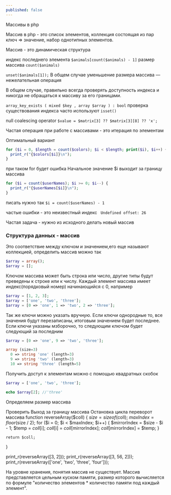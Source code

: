 ```yaml
---
published: false
---
```

Массивы в php

Массив в php - это список элементов, коллекция состоящая из пар ключ => значение,  набор однотипных элементов.

Массив - это динамическая структура

индекс последнего элемента `$animals[count($animals) - 1]`
размер массива `count($animals)`

`unset($animals[1]);`
В общем случае уменьшение размера массива — нежелательная операция

В общем случае, правильно всегда проверять доступность индекса и никогда не обращаться к массиву за его границами.

`array_key_exists ( mixed $key , array $array ) : bool` проверка существования индекса часто используют `isset()`

null coalescing operator `$value = $matrix[3] ?? $matrix[3][8] ?? 'x';`

Частая операция при работе с массивами - это итерация по элементам

Оптимальный вариант

~~~php
for ($i = 0, $length = count($colors); $i < $length; print($i), $i++) {
  print_r("{$colors[$i]}\n");
}
~~~

при таком for будет ошибка Начальное значение $i выходит за границу массива

~~~php
for ($i = count($userNames); $i >= 0; $i--) {
  print_r("{$userNames[$i]}\n");
}
~~~

писать нужно так `$i = count($userNames) - 1`

частые ошибки - это неизвестный индекс ` Undefined offset: 26`

Частая задача - нужно из исходного делать новый массив

### Структура данных - массив

Это соответствие между ключом и значением,его еще называют коллекцией, определить массив можно так
~~~php
$array = array();
$array = [];
~~~

Ключом массива может быть строка или число, другие типы будут преведены к строке или к числу. 
Каждый элемент массива имеет индекс(порядковый номер) начинающийся с 0, например

~~~php
$array = [1, 2, 3];
$array = ['one', 'two', 'three'];
$array = [0 => 'one', 1 => 'two', 2 => 'three'];
~~~
Так же ключи можно указать вручную. 
Если ключи однородные то, все значения будут перезаписаны, итоговым значением будет последнее.
Если ключи указаны мзборочно, то следующим ключом будет следующий за последним

~~~php
$array = [0 => 'one', 9 => 'two', 'three'];

array (size=3)
  0 => string 'one' (length=3)
  9 => string 'two' (length=3)
  10 => string 'three' (length=5)
~~~

Получить доступ к элементам можно с помощью квадратных скобок

~~~php
$array = ['one', 'two', 'three'];

echo $array[2]; //'three'
~~~

Определяем размер массива

Проверить
Выход за границу массива
Остановка цикла
переворот массива
function reverseArray($coll) 
{
    $size = sizeof($coll);
    $maxIndex = floor($size / 2);
    for ($i = 0; $i < $maxIndex; $i++) {
        $mirrorIndex = $size - $i - 1;
        $temp = $coll[$i];
        $coll[$i] = $coll[$mirrorIndex];
        $coll[$mirrorIndex] = $temp;
    }
    
    return $coll;
}

print_r(reverseArray([3, 2]));
print_r(reverseArray([3, 56, 2]));
print_r(reverseArray(['one', 'two', 'three', 'four']));

На уровне хранения, понятия массив не существует. 
Массив представляется цельным куском памяти, 
размер которого вычисляется по формуле "количество элементов * количество памяти под каждый элемент".
